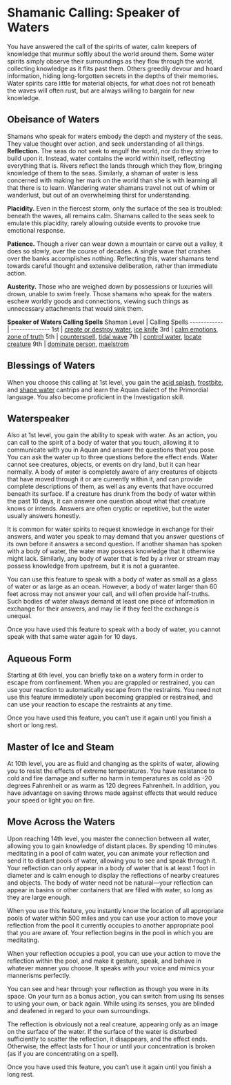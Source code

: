 # Shamanic Calling: Speaker of Waters
You have answered the call of the spirits of water, calm keepers of knowledge that murmur softly about the world around them. Some water spirits simply observe their surroundings as they flow through the world, collecting knowledge as it flits past them. Others greedily devour and hoard information, hiding long-forgotten secrets in the depths of their memories. Water spirits care little for material objects, for what does not rot beneath the waves will often rust, but are always willing to bargain for new knowledge.

## Obeisance of Waters
Shamans who speak for waters embody the depth and mystery of the seas. They value thought over action, and seek understanding of all things.
**Reflection.** The seas do not seek to engulf the world, nor do they strive to build upon it. Instead, water contains the world within itself, reflecting everything that is. Rivers reflect the lands through which they flow, bringing knowledge of them to the seas. Similarly, a shaman of water is less concerned with making her mark on the world than she is with learning all that there is to learn. Wandering water shamans travel not out of whim or wanderlust, but out of an overwhelming thirst for understanding.

**Placidity.** Even in the fiercest storm, only the surface of the sea is troubled: beneath the waves, all remains calm. Shamans called to the seas seek to emulate this placidity, rarely allowing outside events to provoke true emotional response.

**Patience.** Though a river can wear down a mountain or carve out a valley, it does so slowly, over the course of decades. A single wave that crashes over the banks accomplishes nothing. Reflecting this, water shamans tend towards careful thought and extensive deliberation, rather than immediate action.

**Austerity.** Those who are weighed down by possessions or luxuries will drown, unable to swim freely. Those shamans who speak for the waters eschew worldly goods and connections, viewing such things as unnecessary attachments that would sink them.

**Speaker of Waters Calling Spells**
Shaman Level | Calling Spells
------------ | --------------
1st | [create or destroy water](../../Magic/Spells/create-or-destroy-water.md), [ice knife](../../Magic/Spells/ice-knife.md)
3rd | [calm emotions](../../Magic/Spells/calm-emotions.md), [zone of truth](../../Magic/Spells/zone-of-truth.md)
5th | [counterspell](../../Magic/Spells/counterspell.md), [tidal wave](../../Magic/Spells/tidal-wave.md)
7th | [control water](../../Magic/Spells/control-water.md), [locate creature](../../Magic/Spells/locate-creature.md)
9th | [dominate person](../../Magic/Spells/dominate-person.md), [maelstrom](../../Magic/Spells/maelstrom.md)

## Blessings of Waters
When you choose this calling at 1st level, you gain the [acid splash](../../Magic/Spells/acid-splash.md), [frostbite](../../Magic/Spells/frostbite.md), and [shape water](../../Magic/Spells/shape-water.md) cantrips and learn the Aquan dialect of the Primordial language. You also become proficient in the Investigation skill.

## Waterspeaker
Also at 1st level, you gain the ability to speak with water. As an action, you can call to the spirit of a body of water that you touch, allowing it to communicate with you in Aquan and answer the questions that you pose. You can ask the water up to three questions before the effect ends. Water cannot see creatures, objects, or events on dry land, but it can hear normally. A body of water is completely aware of any creatures of objects that have moved through it or are currently within it, and can provide complete descriptions of them, as well as any events that have occurred beneath its surface. If a creature has drunk from the body of water within the past 10 days, it can answer one question about what that creature knows or intends. Answers are often cryptic or repetitive, but the water usually answers honestly.

It is common for water spirits to request knowledge in exchange for their answers, and water you speak to may demand that you answer questions of its own before it answers a second question. If another shaman has spoken with a body of water, the water may possess knowledge that it otherwise might lack. Similarly, any body of water that is fed by a river or stream may possess knowledge from upstream, but it is not a guarantee.

You can use this feature to speak with a body of water as small as a glass of water or as large as an ocean. However, a body of water larger than 60 feet across may not answer your call, and will often provide half-truths. Such bodies of water always demand at least one piece of information in exchange for their answers, and may lie if they feel the exchange is unequal.

Once you have used this feature to speak with a body of water, you cannot speak with that same water again for 10 days.

## Aqueous Form
Starting at 6th level, you can briefly take on a watery form in order to escape from confinement. When you are grappled or restrained, you can use your reaction to automatically escape from the restraints. You need not use this feature immediately upon becoming grappled or restrained, and can use your reaction to escape the restraints at any time.

Once you have used this feature, you can’t use it again until you finish a short or long rest.

## Master of Ice and Steam
At 10th level, you are as fluid and changing as the spirits of water, allowing you to resist the effects of extreme temperatures. You have resistance to cold and fire damage and suffer no harm in temperatures as cold as -20 degrees Fahrenheit or as warm as 120 degrees Fahrenheit. In addition, you have advantage on saving throws made against effects that would reduce your speed or light you on fire.

## Move Across the Waters
Upon reaching 14th level, you master the connection between all water, allowing you to gain knowledge of distant places. By spending 10 minutes meditating in a pool of calm water, you can animate your reflection and send it to distant pools of water, allowing you to see and speak through it. Your reflection can only appear in a body of water that is at least 1 foot in diameter and is calm enough to display the reflections of nearby creatures and objects. The body of water need not be natural—your reflection can appear in basins or other containers that are filled with water, so long as they are large enough.

When you use this feature, you instantly know the location of all appropriate pools of water within 500 miles and you can use your action to move your reflection from the pool it currently occupies to another appropriate pool that you are aware of. Your reflection begins in the pool in which you are meditating.

When your reflection occupies a pool, you can use your action to move the reflection within the pool, and make it gesture, speak, and behave in whatever manner you choose. It speaks with your voice and mimics your mannerisms perfectly.

You can see and hear through your reflection as though you were in its space. On your turn as a bonus action, you can switch from using its senses to using your own, or back again. While using its senses, you are blinded and deafened in regard to your own surroundings.

The reflection is obviously not a real creature, appearing only as an image on the surface of the water. If the surface of the water is disturbed sufficiently to scatter the reflection, it disappears, and the effect ends. Otherwise, the effect lasts for 1 hour or until your concentration is broken (as if you are concentrating on a spell).

Once you have used this feature, you can’t use it again until you finish a long rest.
